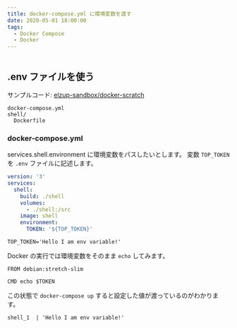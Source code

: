```yaml
---
title: docker-compose.yml に環境変数を渡す
date: 2020-05-01 18:00:00
tags:
  - Docker Compose
  - Docker
---
```


```toc

```

## .env ファイルを使う

サンプルコード: [elzup\-sandbox/docker\-scratch](https://github.com/elzup-sandbox/docker-scratch)

```
docker-compose.yml
shell/
  Dockerfile
```

### docker-compose.yml

services.shell.environment に環境変数をパスしたいとします。
変数 `TOP_TOKEN` を `.env` ファイルに記述します。

```yml title=docker-compose.yml
version: '3'
services:
  shell:
    build: ./shell
    volumes:
      - ./shell:/src
    image: shell
    environment:
      TOKEN: '${TOP_TOKEN}'
```

```.env
TOP_TOKEN='Hello I am env variable!'
```

Docker の実行では環境変数をそのまま `echo` してみます。

```:title=Dockerfile
FROM debian:stretch-slim

CMD echo $TOKEN
```

この状態で `docker-compose up` すると設定した値が渡っているのがわかります。

```
shell_1  | 'Hello I am env variable!'
```
